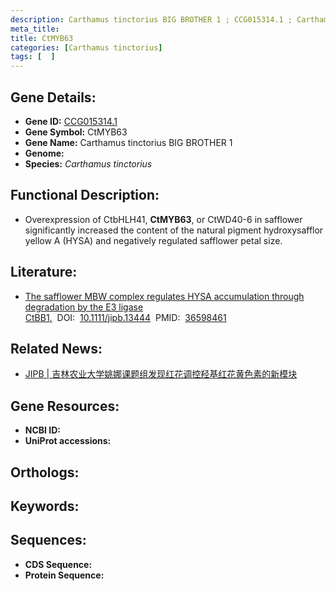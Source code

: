 ```yaml
---
description: Carthamus tinctorius BIG BROTHER 1 ; CCG015314.1 ; Carthamus tinctorius
meta_title:
title: CtMYB63
categories: [Carthamus tinctorius]
tags: [  ]
---
```


## Gene Details:
- **Gene ID:**	[CCG015314.1]()
- **Gene Symbol:** CtMYB63
- **Gene Name:** Carthamus tinctorius BIG BROTHER 1
- **Genome:** []()
- **Species:** *Carthamus tinctorius*

## Functional Description:
   - Overexpression of CtbHLH41, **CtMYB63**, or CtWD40-6 in safflower significantly increased the content of the natural pigment hydroxysafflor yellow A (HYSA) and negatively regulated safflower petal size. 

## Literature:
   - [The safflower MBW complex regulates HYSA accumulation through degradation by the E3 ligase CtBB1.]( https://onlinelibrary.wiley.com/doi/10.1111/jipb.13444)&nbsp;&nbsp;DOI:&nbsp;&nbsp;[10.1111/jipb.13444](https://onlinelibrary.wiley.com/doi/10.1111/jipb.13444)&nbsp;&nbsp;PMID:&nbsp;&nbsp;[36598461](https://pubmed.ncbi.nlm.nih.gov/36598461/)

## Related News:
   - [JIPB | 吉林农业大学姚娜课题组发现红花调控羟基红花黄色素的新模块](https://mp.weixin.qq.com/s?__biz=Mzg3MDEwNDEyMg==&mid=2247543622&idx=5&sn=09795fa6d5c15c1ca9e6238799f462b1&chksm=ce908613f9e70f05748cf0f9ba5183540b6e7623f54ab64bacaf150a235d77a4f89d93aa1c62&scene=27#wechat_redirect)

## Gene Resources:
- **NCBI ID:** [](https://www.ncbi.nlm.nih.gov/gene/?term=)
- **UniProt accessions:** [](https://www.uniprot.org/uniprotkb//entry)

## Orthologs:


## Keywords:


## Sequences:
- **CDS Sequence:**
- **Protein Sequence:**
